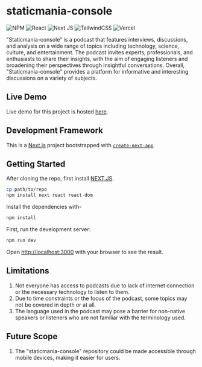 # staticmania-console

![NPM](https://img.shields.io/badge/NPM-%23CB3837.svg?style=for-the-badge&logo=npm&logoColor=white) ![React](https://img.shields.io/badge/react-%2320232a.svg?style=for-the-badge&logo=react&logoColor=%2361DAFB) ![Next JS](https://img.shields.io/badge/Next-black?style=for-the-badge&logo=next.js&logoColor=white) ![TailwindCSS](https://img.shields.io/badge/tailwindcss-%2338B2AC.svg?style=for-the-badge&logo=tailwind-css&logoColor=white) ![Vercel](https://img.shields.io/badge/vercel-%23000000.svg?style=for-the-badge&logo=vercel&logoColor=white)

"Staticmania-console" is a podcast that features interviews, discussions, and analysis on a wide range of topics including technology, science, culture, and entertainment. The podcast invites experts, professionals, and enthusiasts to share their insights, with the aim of engaging listeners and broadening their perspectives through insightful conversations. Overall, "Staticmania-console" provides a platform for informative and interesting discussions on a variety of subjects.

## Live Demo

Live demo for this project is hosted [here](https://staticmania-console.vercel.app/).

## Development Framework

This is a [Next.js](https://nextjs.org/) project bootstrapped with [`create-next-app`](https://github.com/vercel/next.js/tree/canary/packages/create-next-app).

## Getting Started

After cloning the repo, first install [NEXT.JS](https://nextjs.org/docs/getting-started).

```bash
cp path/to/repo
npm install next react react-dom
```

Install the dependencies with-

```bash
npm install
```

First, run the development server:

```bash
npm run dev
```

Open [http://localhost:3000](http://localhost:3000) with your browser to see the result.

## Limitations

1. Not everyone has access to podcasts due to lack of internet connection or the necessary technology to listen to them.
2. Due to time constraints or the focus of the podcast, some topics may not be covered in depth or at all.
3. The language used in the podcast may pose a barrier for non-native speakers or listeners who are not familiar with the terminology used.

## Future Scope

1. The "staticmania-console" repository could be made accessible through mobile devices, making it easier for users.
